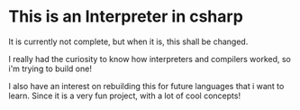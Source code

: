 <h1>This is an Interpreter in csharp</h1>
It is currently not complete, but when it is, this shall be changed.

I really had the curiosity to know how interpreters and compilers worked, so i'm trying to build one!

I also have an interest on rebuilding this for future languages that i want to learn. 
Since it is a very fun project, with a lot of cool concepts!
